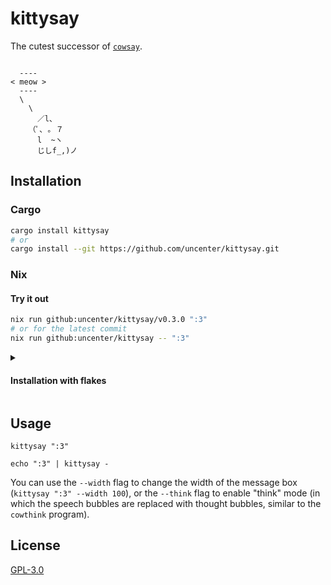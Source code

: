 # kittysay

The cutest successor of [`cowsay`](https://en.wikipedia.org/wiki/Cowsay).

```

  ----
< meow >
  ----
  \
    \
      ／l、
    （ﾟ､ ｡ ７
      l  ~ヽ
      じしf_,)ノ

```

## Installation

### Cargo

```sh
cargo install kittysay
# or
cargo install --git https://github.com/uncenter/kittysay.git
```

### Nix

#### Try it out

```sh
nix run github:uncenter/kittysay/v0.3.0 ":3"
# or for the latest commit
nix run github:uncenter/kittysay -- ":3"
```

<details>

<summary>

#### Installation with flakes

</summary>

```nix
{
  inputs = {
    nixpkgs.url = "github:NixOS/nixpkgs/nixos-unstable";
    kittysay.url = "github:uncenter/kittysay";
  };

  outputs = { self, nixpkgs, kittysay }: {
    nixosConfigurations.example = nixpkgs.lib.nixosSystem {
      system = "x86_64-linux";
      modules = [{
        environment.systemPackages = [
          inputs.kittysay.packages.${pkgs.system}.default
        ];
      }];
    };
  }
}
```

</details>

## Usage

```
kittysay ":3"

echo ":3" | kittysay -
```

You can use the `--width` flag to change the width of the message box (`kittysay ":3" --width 100`), or the `--think` flag to enable "think" mode (in which the speech bubbles are replaced with thought bubbles, similar to the `cowthink` program).

## License

[GPL-3.0](LICENSE)
